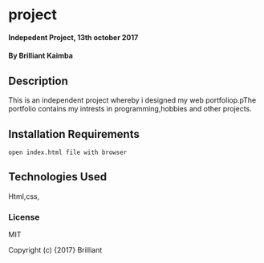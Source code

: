 # project

#### Indepedent Project, 13th october 2017

#### By Brilliant Kaimba

## Description
   
   This is an independent project whereby i designed my web portfoliop.pThe portfolio contains my intrests in programming,hobbies and other projects.

## Installation Requirements
	open index.html file with browser

## Technologies Used
Html,css,

### License
MIT

Copyright (c) {2017} Brilliant
